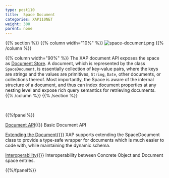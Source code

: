 ```yaml
---
type: post110
title:  Space Document
categories: XAP110NET
weight: 300
parent: none
---
```




{{% section %}}
{{% column  width="10%" %}}
![space-document.png](/attachment_files/subject/space-document.png)
{{% /column %}}

{{% column width="90%" %}}
The XAP document API exposes the space as [Document Store](http://en.wikipedia.org/wiki/Document-oriented_database). A document, which is represented by the class `SpaceDocument`, is essentially collection of key-value pairs, where the keys are strings and the values are primitives, `String`, `Date`, other documents, or collections thereof. Most importantly, the Space is aware of the internal structure of a document, and thus can index document properties at any nesting level and expose rich query semantics for retrieving documents.
{{% /column %}}
{{% /section %}}

<br>

{{%fpanel%}}

[Document API](./document-api.html){{<wbr>}}
Basic Document API

[Extending the Document](./document-extending.html){{<wbr>}}
XAP supports extending the SpaceDocument class to provide a type-safe wrapper for documents which is much easier to code with, while maintaining the dynamic schema.

[Interoperability](./document-object-interoperability.html){{<wbr>}}
Interoperability between Concrete Object and Document space entries.

{{%/fpanel%}}

